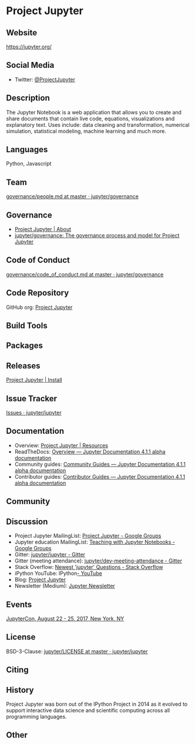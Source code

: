 # Project Jupyter

## Website

<https://jupyter.org/>

## Social Media

- Twitter: [@ProjectJupyter](https://twitter.com/ProjectJupyter)

## Description

The Jupyter Notebook is a web application that allows you to create and share documents that contain live code, equations, visualizations and explanatory text. Uses include: data cleaning and transformation, numerical simulation, statistical modeling, machine learning and much more.

## Languages

Python, Javascript

## Team

[governance/people.md at master · jupyter/governance](https://github.com/jupyter/governance/blob/master/people.md)


## Governance


- [Project Jupyter | About](https://jupyter.org/about.html)
- [jupyter/governance: The governance process and model for Project Jupyter](https://github.com/jupyter/governance)

## Code of Conduct


[governance/code\_of\_conduct.md at master · jupyter/governance](https://github.com/jupyter/governance/blob/master/conduct/code_of_conduct.md)


## Code Repository


GitHub org: [Project Jupyter](https://github.com/jupyter)


## Build Tools



## Packages



## Releases


[Project Jupyter | Install](https://jupyter.org/install.html)


## Issue Tracker


[Issues · jupyter/jupyter](https://github.com/jupyter/jupyter/issues)


## Documentation


- Overview: [Project Jupyter | Resources](https://jupyter.org/community.html)
- ReadTheDocs: [Overview — Jupyter Documentation 4.1.1 alpha documentation](https://jupyter.readthedocs.io/en/latest/index.html)
- Community guides: [Community Guides — Jupyter Documentation 4.1.1 alpha documentation](https://jupyter.readthedocs.io/en/latest/community/content-community.html)
- Contributor guides: [Contributor Guides — Jupyter Documentation 4.1.1 alpha documentation](https://jupyter.readthedocs.io/en/latest/contributor/content-contributor.html)

## Community



## Discussion

- Project Jupyter MailingList: [Project Jupyter - Google Groups](https://groups.google.com/forum/#!forum/jupyter)
- Jupyter education MailingList: [Teaching with Jupyter Notebooks - Google Groups](https://groups.google.com/forum/#!forum/jupyter-education)
- Gitter: [jupyter/jupyter - Gitter](https://gitter.im/jupyter/jupyter)
- Gitter (meeting attendance): [jupyter/dev-meeting-attendance - Gitter](https://gitter.im/jupyter/dev-meeting-attendance)
- Stack Overflow: [Newest 'jupyter' Questions - Stack Overflow](http://stackoverflow.com/questions/tagged/jupyter)
- iPython YouTube: IPython[- YouTube](https://www.youtube.com/channel/UCUuzz1eYiKIzu_Uw1ZQLNoQ)
- Blog: [Project Jupyter](https://blog.jupyter.org/)
- Newsletter (Medium): [Jupyter Newsletter](https://newsletter.jupyter.org/)


## Events


[JupyterCon, August 22 - 25, 2017, New York, NY](https://conferences.oreilly.com/jupyter/jup-ny)


## License

BSD-3-Clause: [jupyter/LICENSE at master · jupyter/jupyter](https://github.com/jupyter/jupyter/blob/master/LICENSE)

## Citing

## History

Project Jupyter was born out of the IPython Project in 2014 as it evolved to support interactive data science and scientific computing across all programming languages.


## Other
